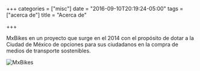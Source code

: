 +++
categories = ["misc"]
date = "2016-09-10T20:19:24-05:00"
tags = ["acerca de"]
title = "Acerca de"

+++

MxBikes en un proyecto que surge en el 2014 con el propósito de dotar a la Ciudad de México de opciones para sus ciudadanos en la compra de medios de transporte sostenibles.

![MxBikes](https://scontent-dft4-2.xx.fbcdn.net/v/t1.0-9/10559857_1466907276901168_5534130214538151872_n.png?oh=073b727e125c44de0819c98df682662f&oe=58461726)

